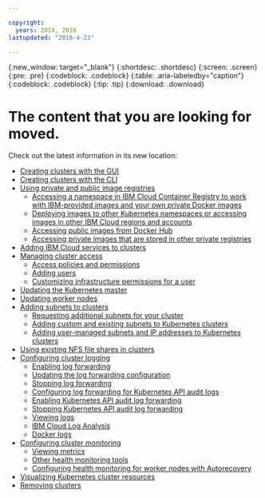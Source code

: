 ```yaml
---

copyright:
  years: 2014, 2018
lastupdated: "2018-4-23"

---
```


{:new_window: target="_blank"}
{:shortdesc: .shortdesc}
{:screen: .screen}
{:pre: .pre}
{:codeblock: .codeblock}
{:table: .aria-labeledby="caption"}
{:codeblock: .codeblock}
{:tip: .tip}
{:download: .download}


# The content that you are looking for moved.

Check out the latest information in its new location:
- [Creating clusters with the GUI](cs_clusters.html#clusters_ui)
- [Creating clusters with the CLI](cs_clusters.html#clusters_cli)
- [Using private and public image registries](cs_images.html#images)
    - [Accessing a namespace in IBM Cloud Container Registry to work with IBM-provided images and your own private Docker images](cs_images.html#namespace)
    - [Deploying images to other Kubernetes namespaces or accessing images in other IBM Cloud regions and accounts](cs_images.html#other)
    - [Accessing public images from Docker Hub](cs_images.html#dockerhub)
    - [Accessing private images that are stored in other private registries](cs_images.html#private_images)
- [Adding IBM Cloud services to clusters](cs_integrations.html#adding_cluster)
- [Managing cluster access](cs_users.html)
    - [Access policies and permissions](cs_users.html#access_policies)
    - [Adding users](cs_users.html#add_users)
    - [Customizing infrastructure permissions for a user](cs_users.html#infra_access)
- [Updating the Kubernetes master](cs_cluster_update.html#master)
- [Updating worker nodes](cs_cluster_update.html#worker_node)
- [Adding subnets to clusters](cs_subnets.html#subnets)
    - [Requesting additional subnets for your cluster](cs_subnets.html#request)
    - [Adding custom and existing subnets to Kubernetes clusters](cs_subnets.html#custom)
    - [Adding user-managed subnets and IP addresses to Kubernetes clusters](cs_subnets.html#user_managed)
- [Using existing NFS file shares in clusters](cs_storage.html#existing)
- [Configuring cluster logging](cs_health.html#logging)
    - [Enabling log forwarding](cs_health.html#logging)
    - [Updating the log forwarding configuration](cs_health.html#logging)
    - [Stopping log forwarding](cs_health.html#log_sources_delete)
    - [Configuring log forwarding for Kubernetes API audit logs](cs_health.html#app_forward)
    - [Enabling Kubernetes API audit log forwarding](cs_health.html#audit_enable)
    - [Stopping Kubernetes API audit log forwarding](cs_health.html#audit_delete)
    - [Viewing logs](cs_health.html#view_logs)
    - [IBM Cloud Log Analysis](cs_health.html#view_logs_k8s)
    - [Docker logs](cs_health.html#view_logs_docker)
- [Configuring cluster monitoring](cs_health.html#monitoring)
    - [Viewing metrics](cs_health.html#view_metrics)
    - [Other health monitoring tools](cs_health.html#health_tools)
    - [Configuring health monitoring for worker nodes with Autorecovery](cs_health.html#autorecovery)
- [Visualizing Kubernetes cluster resources](cs_integrations.html#weavescope)
- [Removing clusters](cs_clusters.html#remove)

